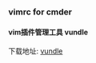 ### vimrc for cmder

#### vim插件管理工具 vundle

下载地址: [vundle](https://github.com/VundleVim/Vundle.vim)

